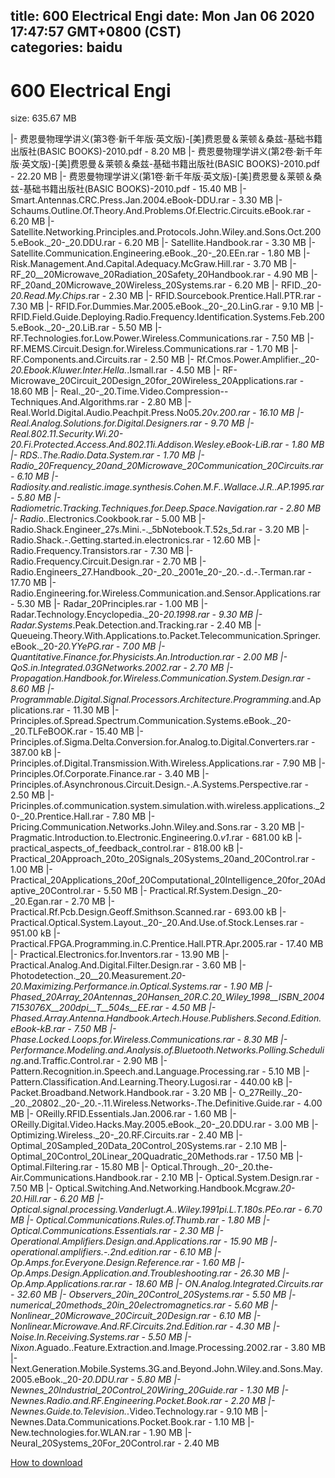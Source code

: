 
title: 600 Electrical Engi
date: Mon Jan 06 2020 17:47:57 GMT+0800 (CST)    
categories: baidu
---

# 600 Electrical Engi
size: 635.67 MB
 
 
|- 费恩曼物理学讲义(第3卷·新千年版·英文版)-[美]费恩曼＆莱顿＆桑兹-基础书籍出版社(BASIC BOOKS)-2010.pdf - 8.20 MB
|- 费恩曼物理学讲义(第2卷·新千年版·英文版)-[美]费恩曼＆莱顿＆桑兹-基础书籍出版社(BASIC BOOKS)-2010.pdf - 22.20 MB
|- 费恩曼物理学讲义(第1卷·新千年版·英文版)-[美]费恩曼＆莱顿＆桑兹-基础书籍出版社(BASIC BOOKS)-2010.pdf - 15.40 MB
|- Smart.Antennas.CRC.Press.Jan.2004.eBook-DDU.rar - 3.30 MB
|- Schaums.Outline.Of.Theory.And.Problems.Of.Electric.Circuits.eBook.rar - 6.20 MB
|- Satellite.Networking.Principles.and.Protocols.John.Wiley.and.Sons.Oct.2005.eBook._20-_20.DDU.rar - 6.20 MB
|- Satellite.Handbook.rar - 3.30 MB
|- Satellite.Communication.Engineering.eBook._20-_20.EEn.rar - 1.80 MB
|- Risk.Management.And.Capital.Adequacy.McGraw.Hill.rar - 3.70 MB
|- RF_20__20Microwave_20Radiation_20Safety_20Handbook.rar - 4.90 MB
|- RF_20and_20Microwave_20Wireless_20Systems.rar - 6.20 MB
|- RFID._20-_20.Read.My.Chips_.rar - 2.30 MB
|- RFID.Sourcebook.Prentice.Hall.PTR.rar - 7.30 MB
|- RFID.For.Dummies.Mar.2005.eBook._20-_20.LinG.rar - 9.10 MB
|- RFID.Field.Guide.Deploying.Radio.Frequency.Identification.Systems.Feb.2005.eBook._20-_20.LiB.rar - 5.50 MB
|- RF.Technologies.for.Low.Power.Wireless.Communications.rar - 7.50 MB
|- RF.MEMS.Circuit.Design.for.Wireless.Communications.rar - 1.70 MB
|- RF.Components.and.Circuits.rar - 2.50 MB
|- Rf.Cmos.Power.Amplifier._20-_20.Ebook.Kluwer.Inter.Hella._.Ismall.rar - 4.50 MB
|- RF-Microwave_20Circuit_20Design_20for_20Wireless_20Applications.rar - 18.60 MB
|- Real._20-_20.Time.Video.Compression--Techniques.And.Algorithms.rar - 2.80 MB
|- Real.World.Digital.Audio.Peachpit.Press.No05._20v.200.rar - 16.10 MB
|- Real.Analog.Solutions.for.Digital.Designers.rar - 9.70 MB
|- Real.802.11.Security.Wi._20-_20.Fi.Protected.Access.And.802.11i.Addison.Wesley.eBook-LiB.rar - 1.80 MB
|- RDS..The.Radio.Data.System.rar - 1.70 MB
|- Radio_20Frequency_20and_20Microwave_20Communication_20Circuits.rar - 6.10 MB
|- Radiosity.and.realistic.image.synthesis.Cohen.M.F._.Wallace.J.R..AP_.1995.rar - 5.80 MB
|- Radiometric.Tracking.Techniques.for.Deep.Space.Navigation.rar - 2.80 MB
|- Radio._.Electronics.Cookbook.rar - 5.00 MB
|- Radio.Shack.Engineer_27s.Mini.-._5bNotebook.T.52s_5d.rar - 3.20 MB
|- Radio.Shack.-.Getting.started.in.electronics.rar - 12.60 MB
|- Radio.Frequency.Transistors.rar - 7.30 MB
|- Radio.Frequency.Circuit.Design.rar - 2.70 MB
|- Radio.Engineers_27.Handbook._20-_20._2001e_20-_20.-.d.-.Terman.rar - 17.70 MB
|- Radio.Engineering.for.Wireless.Communication.and.Sensor.Applications.rar - 5.30 MB
|- Radar_20Principles.rar - 1.00 MB
|- Radar.Technology.Encyclopedia._20-_20.1998.rar - 9.30 MB
|- Radar.Systems_.Peak.Detection.and.Tracking.rar - 2.40 MB
|- Queueing.Theory.With.Applications.to.Packet.Telecommunication.Springer.eBook._20-_20.YYePG.rar - 7.00 MB
|- Quantitative.Finance.for.Physicists.An.Introduction.rar - 2.00 MB
|- QoS.in.Integrated.03GNetworks.2002.rar - 2.70 MB
|- Propagation.Handbook.for.Wireless.Communication.System.Design.rar - 8.60 MB
|- Programmable.Digital.Signal.Processors.Architecture.Programming_.and.Applications.rar - 11.30 MB
|- Principles.of.Spread.Spectrum.Communication.Systems.eBook._20-_20.TLFeBOOK.rar - 15.40 MB
|- Principles.of.Sigma.Delta.Conversion.for.Analog.to.Digital.Converters.rar - 387.00 kB
|- Principles.of.Digital.Transmission.With.Wireless.Applications.rar - 7.90 MB
|- Principles.Of.Corporate.Finance.rar - 3.40 MB
|- Principles.of.Asynchronous.Circuit.Design.-.A.Systems.Perspective.rar - 2.50 MB
|- Pricinples.of.communication.system.simulation.with.wireless.applications._20-_20.Prentice.Hall.rar - 7.80 MB
|- Pricing.Communication.Networks.John.Wiley.and.Sons.rar - 3.20 MB
|- Pragmatic.Introduction.to.Electronic.Engineering.0._v1_.rar - 681.00 kB
|- practical_aspects_of_feedback_control.rar - 818.00 kB
|- Practical_20Approach_20to_20Signals_20Systems_20and_20Control.rar - 1.00 MB
|- Practical_20Applications_20of_20Computational_20Intelligence_20for_20Adaptive_20Control.rar - 5.50 MB
|- Practical.Rf.System.Design._20-_20.Egan.rar - 2.70 MB
|- Practical.Rf.Pcb.Design.Geoff.Smithson.Scanned.rar - 693.00 kB
|- Practical.Optical.System.Layout._20-_20.And.Use.of.Stock.Lenses.rar - 951.00 kB
|- Practical.FPGA.Programming.in.C.Prentice.Hall.PTR.Apr.2005.rar - 17.40 MB
|- Practical.Electronics.for.Inventors.rar - 13.90 MB
|- Practical.Analog.And.Digital.Filter.Design.rar - 3.60 MB
|- Photodetection._20__20.Measurement._20-_20.Maximizing.Performance.in.Optical.Systems.rar - 1.90 MB
|- Phased_20Array_20Antennas_20Hansen_20R.C._20_Wiley_1998__ISBN_20047153076X__200dpi__T__504s__EE_.rar - 4.50 MB
|- Phased.Array.Antenna.Handbook.Artech.House.Publishers.Second.Edition.eBook-kB.rar - 7.50 MB
|- Phase.Locked.Loops.for.Wireless.Communications.rar - 8.30 MB
|- Performance.Modeling.and.Analysis.of.Bluetooth.Networks.Polling_.Scheduling_.and.Traffic.Control.rar - 2.90 MB
|- Pattern.Recognition.in.Speech.and.Language.Processing.rar - 5.10 MB
|- Pattern.Classification.And.Learning.Theory.Lugosi.rar - 440.00 kB
|- Packet.Broadband.Network.Handbook.rar - 3.20 MB
|- O_27Reilly._20-_20._20802._20-_20.-.11.Wireless.Networks-.The.Definitive.Guide.rar - 4.00 MB
|- OReilly.RFID.Essentials.Jan.2006.rar - 1.60 MB
|- OReilly.Digital.Video.Hacks.May.2005.eBook._20-_20.DDU.rar - 3.00 MB
|- Optimizing.Wireless._20-_20.RF.Circuits.rar - 2.40 MB
|- Optimal_20Sampled_20Data_20Control_20Systems.rar - 2.10 MB
|- Optimal_20Control_20Linear_20Quadratic_20Methods.rar - 17.50 MB
|- Optimal.Filtering.rar - 15.80 MB
|- Optical.Through._20-_20.the-Air.Communications.Handbook.rar - 2.10 MB
|- Optical.System.Design.rar - 7.50 MB
|- Optical.Switching.And.Networking.Handbook.Mcgraw._20-_20.Hill.rar - 6.20 MB
|- Optical.signal.processing.Vanderlugt.A..Wiley_.1991pi.L.T.180s.PEo.rar - 6.70 MB
|- Optical.Communications.Rules.of.Thumb.rar - 1.80 MB
|- Optical.Communications.Essentials.rar - 2.30 MB
|- Operational.Amplifiers.Design.and.Applications.rar - 15.90 MB
|- operational.amplifiers.-.2nd.edition.rar - 6.10 MB
|- Op.Amps.for.Everyone.Design.Reference.rar - 1.60 MB
|- Op.Amps.Design.Application.and.Troubleshooting.rar - 26.30 MB
|- Op.Amp.Applications.rar.rar - 18.60 MB
|- ON.Analog.Integrated.Circuits.rar - 32.60 MB
|- Observers_20in_20Control_20Systems.rar - 5.50 MB
|- numerical_20methods_20in_20electromagnetics.rar - 5.60 MB
|- Nonlinear_20Microwave_20Circuit_20Design.rar - 6.10 MB
|- Nonlinear.Microwave.And.RF.Circuits.2nd.Edition.rar - 4.30 MB
|- Noise.In.Receiving.Systems.rar - 5.50 MB
|- Nixon_.Aguado..Feature.Extraction.and.Image.Processing.2002.rar - 3.80 MB
|- Next.Generation.Mobile.Systems.3G.and.Beyond.John.Wiley.and.Sons.May.2005.eBook._20-_20.DDU.rar - 5.80 MB
|- Newnes_20Industrial_20Control_20Wiring_20Guide.rar - 1.30 MB
|- Newnes.Radio.and.RF.Engineering.Pocket.Book.rar - 2.20 MB
|- Newnes.Guide.to.Television._.Video.Technology.rar - 9.10 MB
|- Newnes.Data.Communications.Pocket.Book.rar - 1.10 MB
|- New.technologies.for.WLAN.rar - 1.90 MB
|- Neural_20Systems_20For_20Control.rar - 2.40 MB

[How to download](https://bpcam.bemobtrk.com/go/2ceec3aa-1ca2-46d6-b9ff-aaa5c184517c?jno=4359)
